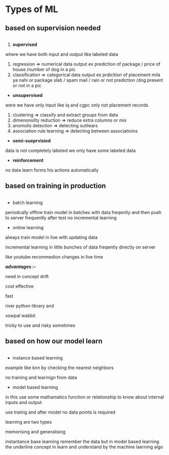 # Types of ML

## based on supervision needed



<figure><img src="https://blogs.sas.com/content/subconsciousmusings/files/2017/09/styles-of-learning.jpg" alt=""><figcaption></figcaption></figure>



1. **supervised**

where we have both input and output like labeled data

1. regression        =>  numerical data output ex prediction of package / price of house /number of dog in a pic
2. classification  =>  categorical data output ex prdicition of placement mila ya nahi or package slab / spam mail / rain or not prediction /dog present or not in a pic

* **unsupervised**

were we have only input like iq and cgpc only not placement records

1. clustering      => classify and extract groups from data
2. dimenonsilty reduction   =>  reduce extra columns or mix&#x20;
3. anomolis detection => detecting outliears
4. association rule learning => detecting between associatioins

* **semi-sueprvisied**&#x20;

data is not completely labeled we only have some labeled data&#x20;

* **reinforcement**

no data learn forms his actions automatically



## based on training in production



<figure><img src="https://miro.medium.com/v2/resize:fit:1400/1*uTDNoo8Nrx0W5p66mOgzhw.png" alt=""><figcaption></figcaption></figure>

* batch learning

periodcally offline train model in batches with data freqently and then push to server frequently after test no incremental learning

* online learning

always train model in live with updating data&#x20;

incremental learning in little bunches of data freqently directly on server

like youtube recommedion changes in live time

_**advantages :-**_

need in concept drift&#x20;

cost effective

fast&#x20;



river python library and&#x20;

vowpal wabbit

tricky to use and risky sometimes



## based on how our model learn



<figure><img src="https://miro.medium.com/v2/resize:fit:1400/1*4PM3gvsdP9dJyAkenCeSIA.png" alt=""><figcaption></figcaption></figure>

* instance based learning

example like knn by checking the nearest neighbors

no training and learinign from data

* model based learning

in this use some mathamatics function or relationship to know about internal inputs and output

use trainig and after model no data points is required

learning are two types

memorising and generalising

instantance base learning remember the data but in model based learning the underline concept in learn and understand by the machine laerning algo&#x20;





